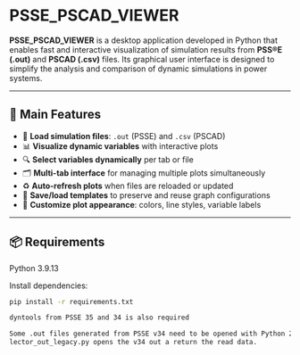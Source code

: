 # PSSE_PSCAD_VIEWER

**PSSE_PSCAD_VIEWER** is a desktop application developed in Python that enables fast and interactive visualization of simulation results from **PSS®E (.out)** and **PSCAD (.csv)** files. Its graphical user interface is designed to simplify the analysis and comparison of dynamic simulations in power systems.

---

## 🚀 Main Features

- 📂 **Load simulation files**: `.out` (PSSE) and `.csv` (PSCAD)
- 📊 **Visualize dynamic variables** with interactive plots
- 🔍 **Select variables dynamically** per tab or file
- 🗂️ **Multi-tab interface** for managing multiple plots simultaneously
- ♻️ **Auto-refresh plots** when files are reloaded or updated
- 💾 **Save/load templates** to preserve and reuse graph configurations
- 🎨 **Customize plot appearance**: colors, line styles, variable labels

---

## 📦 Requirements

Python 3.9.13

Install dependencies:

```bash
pip install -r requirements.txt

dyntools from PSSE 35 and 34 is also required

Some .out files generated from PSSE v34 need to be opened with Python 2.7.
lector_out_legacy.py opens the v34 out a return the read data.